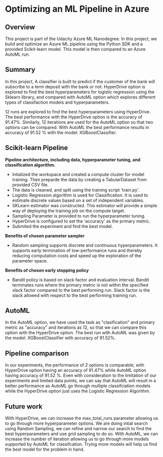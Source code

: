 # Optimizing an ML Pipeline in Azure

## Overview
This project is part of the Udacity Azure ML Nanodegree.
In this project, we build and optimize an Azure ML pipeline using the Python SDK and a provided Scikit-learn model.
This model is then compared to an Azure AutoML run.

## Summary
In this project, A classifier is built to predict if the customer of the bank will subscribe to a term deposit with the bank or not. HyperDrive option is explored to find the best hyperparameters for logistic regression using the Sklearn library, and compared with AutoML option which explores different types of classifaction models and hyperparameters.

12 runs are explored to find the best hyperparameters using HyperDrive. The best performance with the HyperDrive option is the accuracy of 91.47%. Similarly, 12 iterations are used for the AutoML option so that two options can be compared. With AutoML the best performance results in accuracy of 91.52 % with the model: XGBoostClassifier.

## Scikit-learn Pipeline
**Pipeline architecture, including data, hyperparameter tuning, and classification algorithm.**
- Intialized the workspace and created a compute cluster for model training. Then preparde the data by creating a TabularDataset from provided CSV file.
- The data is cleaned, and split using the training script 'train.py'.
- Logistic Regression algorithm is used for Classification. It is used to estimate discrete values based on a set of independent variables.
- SKLearn estimator was constructed. This estimator will provide a simple way of deploying the training job on the compute target.
- Sampling Parameter is provided to run the hyperparameter tuning.
- HyperDrive is configured to set the 'accuracy' as the primary metric.
- Submited the experiment and find the best model.

**Benefits of chosen parameter sampler**
- Random sampling supports discrete and continuous hyperparameters. It supports early termination of low-performance runs and thereby reducing computation costs and speed up the exploration of the parameter space.

**Benefits of chosen early stopping policy**
- Bandit policy is based on slack factor and evaluation interval. Bandit terminates runs where the primary metric is not within the specified slack factor compared to the best performing run. Slack factor is the slack allowed with respect to the best performing training run.

## AutoML
In the AutoML option, we have used the task as "clasification" and primary metric as "accuracy" and iterations as 12, so that we can compare this option with the HyperDrive option. The best run with AutoML was given by the model: XGBoostClassifier with accuracy of 91.52%.

## Pipeline comparison
In our experiments, the performance of 2 options is comparable, with HyperDrive option having an accuracy of 91.47% while AutoML option having accuracy of 91.52 %. Even with consideration to the limitation of our experiments and limited data points, we can say that AutoML will result in a better performance as AutoML go through multiple classifciation models while the HyperDrive option just uses the Logistic Regression Algorithm.

## Future work
With HyperDrive, we can increase the max_total_runs parameter allowing us to go through more hyperparameter options. We are doing intial search using Random Sampling, we can refine and narrow our search to find the best hyperparameters and use grid sampling to do so. With AutoML, we can increase the number of iteration allowing us to go through more models supported by AutoML for classifcation. Trying more models will help us find the best model for the problem in hand.
